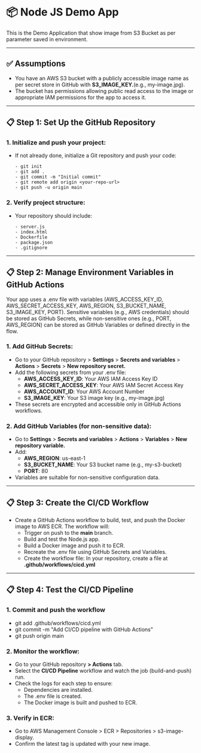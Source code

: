 # 📦  Node JS Demo App
This is the Demo Application that show image from S3 Bucket as per parameter saved in environment.

---

## ✅ Assumptions
 - You have an AWS S3 bucket with a publicly accessible image name as per secret store in GitHub with **S3_IMAGE_KEY.**(e.g., my-image.jpg).
 - The bucket has permissions allowing public read access to the image or appropriate IAM permissions for the app to access it.

---

## 📋 Step 1: Set Up the GitHub Repository
### 1. Initialize and push your project: 
 - If not already done, initialize a Git repository and push your code:
    ```
    - git init
    - git add .
    - git commit -m "Initial commit"
    - git remote add origin <your-repo-url>
    - git push -u origin main
    ```
### 2. Verify project structure: 
 - Your repository should include:
    ```
    - server.js
    - index.html
    - Dockerfile
    - package.json
    - .gitignore
    ```

---

## 📋 Step 2: Manage Environment Variables in GitHub Actions
Your app uses a .env file with variables (AWS_ACCESS_KEY_ID, AWS_SECRET_ACCESS_KEY, AWS_REGION, S3_BUCKET_NAME, S3_IMAGE_KEY, PORT). Sensitive variables (e.g., AWS credentials) should be stored as GitHub Secrets, while non-sensitive ones (e.g., PORT, AWS_REGION) can be stored as GitHub Variables or defined directly in the flow.
### 1. Add GitHub Secrets:
 - Go to your GitHub repository > **Settings** > **Secrets and variables** > **Actions** > **Secrets** > **New repository secret.**
 - Add the following secrets from your .env file:
     - **AWS_ACCESS_KEY_ID**: Your AWS IAM Access Key ID
     - **AWS_SECRET_ACCESS_KEY**: Your AWS IAM Secret Access Key
     - **AWS_ACCOUNT_ID**: Your AWS Account Number
     - **S3_IMAGE_KEY**: Your S3 image key (e.g., my-image.jpg)
 - These secrets are encrypted and accessible only in GitHub Actions workflows.

### 2. Add GitHub Variables (for non-sensitive data):
 - Go to **Settings** > **Secrets and variables** > **Actions** > **Variables** > **New repository variable.**
 - Add:
     - **AWS_REGION**: us-east-1
     - **S3_BUCKET_NAME**: Your S3 bucket name (e.g., my-s3-bucket)
     - **PORT**: 80
 - Variables are suitable for non-sensitive configuration data.

---

## 📋 Step 3: Create the CI/CD Workflow
 - Create a GitHub Actions workflow to build, test, and push the Docker image to AWS ECR. The workflow will:
    - Trigger on push to the **main** branch.
    - Build and test the Node.js app.
    - Build a Docker image and push it to ECR.
    - Recreate the .env file using GitHub Secrets and Variables.
    - Create the workflow file: In your repository, create a file at **.github/workflows/cicd.yml**

---

## 📋 Step 4: Test the CI/CD Pipeline
### 1. Commit and push the workflow
 - git add .github/workflows/cicd.yml
 - git commit -m "Add CI/CD pipeline with GitHub Actions"
 - git push origin main
### 2. Monitor the workflow:
 - Go to your GitHub repository **> Actions** tab.
 - Select the **CI/CD Pipeline** workflow and watch the job (build-and-push) run.
 - Check the logs for each step to ensure:
    - Dependencies are installed.
    - The .env file is created.
    - The Docker image is built and pushed to ECR.
### 3. Verify in ECR:
 - Go to AWS Management Console > ECR > Repositories > s3-image-display.
 - Confirm the latest tag is updated with your new image. 